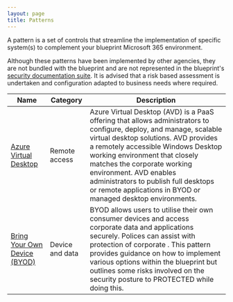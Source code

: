 ```yaml
---
layout: page
title: Patterns
---
```


A pattern is a set of controls that streamline the implementation of specific system(s) to complement your blueprint Microsoft 365 environment.

Although these patterns have been implemented by other agencies, they are not bundled with the blueprint and are not represented in the blueprint's [security documentation suite](/blueprint/security.html). It is advised that a risk based assessment is undertaken and configuration adapted to business needs where required.

Name | Category | Description
-- | -- | --
[Azure Virtual Desktop](avd.html) | Remote access | Azure Virtual Desktop (AVD) is a PaaS offering that allows administrators to configure, deploy, and manage, scalable virtual desktop solutions. AVD provides a remotely accessible Windows Desktop working environment that closely matches the corporate working environment. AVD enables administrators to publish full desktops or remote applications in BYOD or managed desktop environments. 
[Bring Your Own Device (BYOD)](byod.html) | Device and data | BYOD allows users to utilise their own consumer devices and access corporate data and applications securely. Polices can assist with protection of corporate . This pattern provides guidance on how to implement various options within the blueprint but outlines some risks involved on the security posture to PROTECTED while doing this. 
